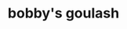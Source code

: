 ---
servings: 6 servings
notes:
directions: |-
  * In a dutch oven saute the ground beef and ground turkey over medium-high heat (or until no pink remains)
  * Break up meat while sauteing spoon off any grease
  * Add the onions to the pot and saute until they are tender (about 5 minutes)
  * Add 3 cups water along with the tomato sauce, tomatoes, garlic, italian seasoning, bay leaves, soy sauce, seasoning, and seasoned salt
  * Stir well place a lid on the pot and allow this to cook for 20 to 25 minutes
  * Add the elbow macaroni, stir well, return the lid to the pot and simmer for about 20 minutes
  * Turn off the heat, remove the bay leaves and allow the mixture to sit about 30 minutes more before serving
ingredients: |-
  * 2 pounds lean ground beef
  * 1 pound ground turkey (i omit this)
  * 2 large onions chopped
  * 3 cups water
  * 1 (29-ounce) can tomato sauce
  * 2 (15-ounce) cans diced tomatoes
  * 3 cloves garlic (minced)
  * 2 tablespoons italian seasoning
  * 3 bay leaves
  * 3 tablespoons soy sauce
  * 1 tablespoon seasoned salt
  * 1/2 tablespoon salt
  * 1/4 tablespoon black pepper
  * 1/4 tablespoon garlic powder
  * 2 cups dried elbow macaroni
rating: 5
ease: easy
category: main course
subcategory: soup/stew
href: 'https://www.foodnetwork.com/recipes/paula-deen/bobbys-goulash-recipe2.html'
totalTime: 1 hr 15 min
cookTime: 40 min
prepTime: 5 min
title: bobby's goulash
path: /bobby-s-goulash
---